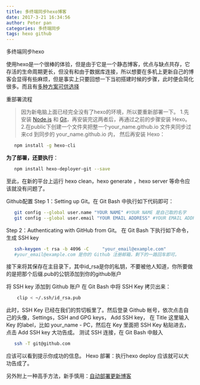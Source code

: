 ```yaml
---
title: 多终端同步hexo博客
date: 2017-3-21 16:34:56
author: Peter pan
categories: 多终端同步
tags: hexo github
---
```


多终端同步hexo
<!--more-->









使用hexo是一个很棒的体验，但是由于它是一个静态博客，优点与缺点共存，它存活的生命周期更长，但没有和由于数据库连接，所以想要在多机上更新自己的博客会显得有些麻烦，但是事实上只要回想一下当初搭建时候的步骤，此时便会简化很多。而且有[多种方案可供选择](https://www.zhihu.com/question/21193762)

重部署流程
>因为新电脑上面已经完全没有了hexo的环境，所以要重新部署一下。
>1.先安装 [Node.js](http://nodejs.cn) 和 [Git](https://git-scm.com/downloads)，再安装完这两者后，再通过之前的步骤安装 Hexo。
>2.在public下创建一个文件夹把整一个your_name.github.io 文件夹同步过来cd 到同步的 your_name.github.io 内， 然后再安装 Hexo：

```bash
   npm install -g hexo-cli
```
 **为了部署，还要执行**：


```bash
   npm install hexo-deployer-git --save
```
至此，在新的平台上运行 hexo clean，hexo generate ，hexo server 等命令应该就没有问题了。

Github配置
Step 1：Setting up Git。在 Git Bash 中执行如下代码即可：
```bash
   git config --global user.name "YOUR NAME" #YOUR NAME 是自己取的名字
   git config --global user.email "YOUR EMAIL ADDRESS" #YOUR EMAIL ADDRESS 是自己的 Github 邮箱
```

Step 2：Authenticating with GitHub from Git。
在 Git Bash 下执行如下命令，生成 SSH key
```bash
   ssh-keygen -t rsa -b 4096 -C     "your_email@example.com"
   #your_email@example.com 是你的 Github 注册邮箱，剩下的一路回车即可。
```
接下来将其保存在主目录下，其中id_rsa是你的私钥，不要被他人知道，你所要做的是把那个后缀.pub的公钥添加到你的github账户

将 SSH key 添加到 Github 账户
在 Git Bash 中将 SSH Key 拷贝出来：
```bash
    clip < ~/.ssh/id_rsa.pub
```
此时，SSH Key 已经在我们的剪切板里了。然后登录 Github 帐号，依次点击自己的头像，Settings，SSH and GPG keys， Add SSH key， 在 Title 这里输入 Key 的label，比如 your_name - PC，然后在 Key 里面把 SSH Key 粘贴进去，点击 Add SSH key 大功告成。
测试 SSH 连接，在 Git Bash 中敲入
```bash
   ssh -T git@github.com
```
应该可以看到提示你成功的信息。
Hexo 部署：执行hexo deploy 应该就可以大功告成了。



另外附上一种高手方法，新手慎用：[自动部署更新博客](https://github.com/zjhou/E2P)



​        